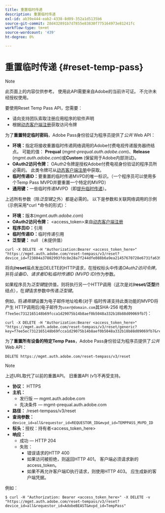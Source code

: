 ```yaml
---
title: 重置临时传递
description: 重置临时传递
exl-id: ab39e444-eab2-4338-8d09-352a1d5135b6
source-git-commit: 28d432891b7d7855e83830f775164973e81241fc
workflow-type: tm+mt
source-wordcount: '439'
ht-degree: 0%

---
```


# 重置临时传递 {#reset-temp-pass}

>[!NOTE]
>
>此页面上的内容仅供参考。 使用此API需要来自Adobe的当前许可证。 不允许未经授权使用。
>
>要使用Reset Temp Pass API，您需要：
>- 请向支持团队索取注册应用程序的软件声明
>- 根据[动态客户端注册](dynamic-client-registration.md)获取访问令牌
> 

为了&#x200B;**重置特定临时密码**，Adobe Pass身份验证为程序员提供了&#x200B;*公共* Web API：

- **环境：**&#x200B;指定将接收重置临时传递网络调用的Adobe付费电视传递服务器终结点。 可能的值： **Prequal** (*mgmt-prequal.auth.adobe.com*)、**Release** (*mgmt.auth.adobe.com*)或&#x200B;**Custom** (保留用于Adobe内部测试)。
- **OAuth2访问令牌：** OAuth2令牌是授权Adobe付费电视身份验证的程序员所必需的。 此类令牌可从[动态客户端注册](dynamic-client-registration.md)中获取。
- **临时传递ID：**&#x200B;要重置的临时传递MVPD的唯一标识。（一个程序员可以使用多个Temp Pass MVPD并要重置一个特定的MVPD）
- **通用键：**&#x200B;一些临时传递MVPD（即[提升临时传递](promotional-temp-pass.md)）。

上述所有参数（除&#x200B;*泛型键*&#x200B;之外）都是必需的。 以下是参数和关联网络调用的示例（示例采用*curl *命令的形式）：

- **环境：**&#x200B;版本(*mgmt.auth.adobe.com*)
- **OAuth2访问令牌：** &lt;access_token>来自[动态客户端注册](dynamic-client-registration.md)
- **程序员ID：**&#x200B;引用
- **临时传递ID：**&#x200B;临时传递引用
- **泛型键：** null （未提供值）

```curl
curl -X DELETE -H "Authorization:Bearer <access_token_here>" "https://mgmt.auth.adobe.com/reset-tempass/v3/reset?device_id=f23804a37802993fdc8e28a7f244dfe088b6a9ea21457670728e6731fa639991&requestor_id=REF&mvpd_id=TempPassREF"
```

将向&#x200B;**/reset**&#x200B;端点发出DELETE的HTTP请求，在授权标头中传递&#x200B;*OAuth2访问令牌*，并将&#x200B;*设备ID*、*请求者ID*&#x200B;和&#x200B;*临时传递ID (MVPD ID)*&#x200B;作为参数。

如果程序员为&#x200B;*泛型键*&#x200B;提供值，则将执行另一个HTTP调用（这次是对&#x200B;**/reset/泛型**&#x200B;终结点），在&#x200B;*键*&#x200B;请求参数中传递&#x200B;*泛型键*。

例如，将&#x200B;*通用键*设置为电子邮件地址哈希(对于
临时传递支持此类功能的MVPD将产生
HTTP调用后(电子邮件为`user@domain.com`其SHA-256
哈希为`f7ee5ec7312165148b69fcca1d29075b14b8aef0b5048a332b18b88d09069fb7`)：

```curl
curl -X DELETE -H "Authorization:Bearer <access_token_here>"
"https://mgmt.auth.adobe.com/reset-tempass/v3/reset/generic?key=f7ee5ec7312165148b69fcca1d29075b14b8aef0b5048a332b18b88d09069fb7&requestor_id=REF&mvpd_id=TempPassREF"
```


为了&#x200B;**重置所有设备的特定Temp Pass**，Adobe Pass身份验证为程序员提供了&#x200B;*公共* Web API：

```url
DELETE https://mgmt.auth.adobe.com/reset-tempass/v3/reset
```

>[!NOTE]
>上述URL取代了以前的重置API。 旧重置API (v1)不再受支持。

- **协议：** HTTPS
- **主机：**
   - 发行版 — mgmt.auth.adobe.com
   - 先决条件 — mgmt-prequal.auth.adobe.com
- **路径：** /reset-tempass/v3/reset
- **查询参数：** `device_id=all&requestor_id=REQUESTOR_ID&mvpd_id=TEMPPASS_MVPD_ID`
- **标头：**&#x200B;授权：持有者&lt;access_token_here>
- **响应：**
   - 成功 — HTTP 204
   - 失败：
      - 错误请求的HTTP 400
      - 如果访问被拒绝，则返回HTTP 401。 客户端必须请求新的access_token。
      - 如果不再允许客户端ID执行请求，则使用HTTP 403。 应生成新的客户端凭据。


例如：

```curl
$ curl -H "Authorization: Bearer <access_token_here>" -X DELETE -v "https://mgmt.auth.adobe.com/reset-tempass/v3/reset?device_id=all&requestor_id=AdobeBEAST&mvpd_id=TempPass"
```
